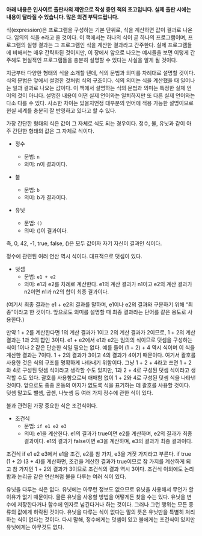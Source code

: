 **아래 내용은 인사이트 출판사의 제안으로 작성 중인 책의 초고입니다. 실제 출판 시에는 내용이 달라질 수 있습니다. 많은 의견 부탁드립니다.**

식(expression)은 프로그램을 구성하는 기본 단위로, 식을 계산하면 값이 결과로 나온다. 임의의 식을 e라고 쓸 것이다. 이 책에서는 하나의 식이 곧 하나의 프로그램이며, 프로그램의 실행 결과는 그 프로그램인 식을 계산한 결과라고 간주한다. 실제 프로그램들에 비해서는 매우 간략화된 것이지만, 이 장에서 앞으로 나오는 예시들을 보면 이렇게 간주해도 현실적인 프로그램들을 충분히 설명할 수 있다는 사실을 알게 될 것이다.

지금부터 다양한 형태의 식을 소개할 텐데, 식의 문법과 의미를 차례대로 설명할 것이다. 식의 문법은 앞에서 설명한 것처럼 식의 구조이다. 식의 의미는 식을 계산했을 때 일어나는 일과 결과로 나오는 값이다. 이 책에서 설명하는 식의 문법과 의미는 특정한 실제 언어의 것이 아니다. 설명한 내용이 어떤 실제 언어와는 일치하지만 또 다른 실제 언어와는 다소 다를 수 있다. 사소한 차이는 있을지언정 대부분의 언어에 적용 가능한 설명이므로 현실 세계를 충분히 잘 반영하고 있다고 할 수 있다.

가장 간단한 형태의 식은 값이 그 자체로 식도 되는 경우이다. 정수, 불, 유닛과 같이 아주 간단한 형태의 값은 그 자체로 식이다.

* 정수
  - 문법: `n`
  - 의미: n이 결과이다.

* 불
  - 문법: `b`
  - 의미: b가 결과이다.

* 유닛
  - 문법: `()`
  - 의미: ()이 결과이다.

즉, 0, 42, -1, true, false, ()은 모두 값이자 자기 자신이 결과인 식이다. 

정수에 관련된 여러 연산 역시 식이다. 대표적으로 덧셈이 있다.

* 덧셈
  - 문법: `e1 + e2`
  - 의미: e1과 e2를 차례로 계산한다. e1의 계산 결과가 n1이고 e2의 계산 결과가 n2이면 n1과 n2의 합이 최종 결과이다.

(여기서 최종 결과는 e1 + e2의 결과를 말하며, e1이나 e2의 결과와 구분하기 위해 “최종”이라고 한 것이다. 앞으로도 의미를 설명할 때 최종 결과라는 단어를 같은 용도로 사용한다.)

만약 1 + 2를 계산한다면 1의 계산 결과가 1이고 2의 계산 결과가 2이므로, 1 + 2의 계산 결과는 1과 2의 합인 3이다. e1 + e2에서 e1과 e2는 임의의 식이므로 덧셈을 구성하는 식이 1이나 2 같은 단순한 식일 필요는 없다. 예를 들어 (1 + 2) + 4 역시 식이며 이 식을 계산한 결과는 7이다. 1 + 2의 결과가 3이고 4의 결과가 4이기 때문이다. 여기서 괄호를 사용한 것은 식의 구조를 명확하게 나타내기 위함이다. 그냥 1 + 2 + 4라고 쓰면 1 + 2와 4로 구성된 덧셈 식이라고 생각할 수도 있지만, 1과 2 + 4로 구성된 덧셈 식이라고 생각할 수도 있다. 괄호를 사용함으로써 애매함 없이 1 + 2와 4로 구성된 덧셈 식을 나타낸 것이다. 앞으로도 종종 혼동의 여지가 없도록 식을 표기하는 데 괄호를 사용할 것이다. 덧셈 말고도 뺄셈, 곱셈, 나눗셈 등 여러 가지 정수에 관한 식이 있다.

불과 관련된 가장 중요한 식은 조건식이다.

* 조건식
  - 문법: `if e1 e2 e3`
  - 의미: e1을 계산한다. e1의 결과가 true이면 e2를 계산하며, e2의 결과가 최종 결과이다. e1의 결과가 false이면 e3을 계산하며, e3의 결과가 최종 결과이다.

조건식 if e1 e2 e3에서 e1을 조건, e2를 참 가지, e3을 거짓 가지라고 부른다. if true (1 + 2) (3 + 4)를 계산하면, 조건을 계산한 결과가 true이므로 참 가지를 계산하게 되고 참 가지인 1 + 2의 결과가 3이므로 조건식의 결과 역시 3이다. 조건식 이외에도 논리합과 논리곱 같은 연산처럼 불을 다루는 여러 식이 있다.

유닛을 다루는 식은 없다. 유닛에는 아무런 정보도 없으므로 유닛을 사용해서 무언가 할 이유가 없기 때문이다. 물론 유닛을 사용할 방법을 어떻게든 찾을 수는 있다. 유닛을 변수에 저장한다거나 함수에 인자로 넘긴다거나 하는 것이다. 그러나 그런 행위는 모든 종류의 값에게 허락된 것이다. 유닛을 다루는 식이 없다는 말의 뜻은 유닛만을 특별히 처리하는 식이 없다는 것이다. 다시 말해, 정수에게는 덧셈이 있고 불에게는 조건식이 있지만 유닛에게는 아무것도 없다.
